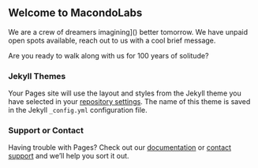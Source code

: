 ## Welcome to MacondoLabs

We are a crew of dreamers imagining]()  better tomorrow. We have unpaid open spots available, reach out to us with a cool brief message.

Are you ready to walk along with us for 100 years of solitude?

### Jekyll Themes

Your Pages site will use the layout and styles from the Jekyll theme you have selected in your [repository settings](https://github.com/MacondoLabs/macondolabs.github.io/settings/pages). The name of this theme is saved in the Jekyll `_config.yml` configuration file.

### Support or Contact

Having trouble with Pages? Check out our [documentation](https://docs.github.com/categories/github-pages-basics/) or [contact support](https://support.github.com/contact) and we’ll help you sort it out.

